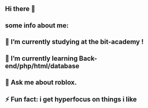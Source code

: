 ## Hi there 👋

## some info about me:
## 🔭 I’m currently studying at the bit-academy !
## 🌱 I’m currently learning Back-end/php/html/database
## 💬 Ask me about roblox.
## ⚡ Fun fact: i get hyperfocus on things i like

<!--
**PROMEMER12/PROMEMER12** is a ✨ _special_ ✨ repository because its `README.md` (this file) appears on your GitHub profile.

Here are some ideas to get you started:

- 🔭 I’m currently working on studying at the bit-academy !
- 🌱 I’m currently learning Back-end/php/html/database
- 
- 
-->
